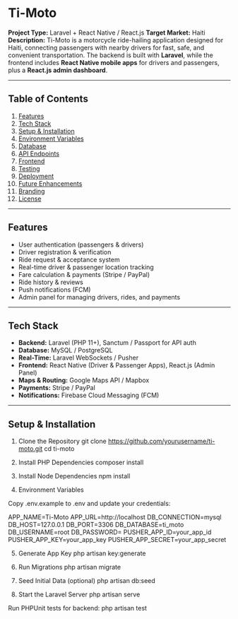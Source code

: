 # Ti-Moto

**Project Type:** Laravel + React Native / React.js
**Target Market:** Haiti
**Description:**
Ti-Moto is a motorcycle ride-hailing application designed for Haiti, connecting passengers with nearby drivers for fast, safe, and convenient transportation. The backend is built with **Laravel**, while the frontend includes **React Native mobile apps** for drivers and passengers, plus a **React.js admin dashboard**.

---

## Table of Contents
1. [Features](#features)
2. [Tech Stack](#tech-stack)
3. [Setup & Installation](#setup--installation)
4. [Environment Variables](#environment-variables)
5. [Database](#database)
6. [API Endpoints](#api-endpoints)
7. [Frontend](#frontend)
8. [Testing](#testing)
9. [Deployment](#deployment)
10. [Future Enhancements](#future-enhancements)
11. [Branding](#branding)
12. [License](#license)

---

## Features
- User authentication (passengers & drivers)
- Driver registration & verification
- Ride request & acceptance system
- Real-time driver & passenger location tracking
- Fare calculation & payments (Stripe / PayPal)
- Ride history & reviews
- Push notifications (FCM)
- Admin panel for managing drivers, rides, and payments

---

## Tech Stack
- **Backend:** Laravel (PHP 11+), Sanctum / Passport for API auth
- **Database:** MySQL / PostgreSQL
- **Real-Time:** Laravel WebSockets / Pusher
- **Frontend:** React Native (Driver & Passenger Apps), React.js (Admin Panel)
- **Maps & Routing:** Google Maps API / Mapbox
- **Payments:** Stripe / PayPal
- **Notifications:** Firebase Cloud Messaging (FCM)

---

## Setup & Installation

1. Clone the Repository
git clone https://github.com/yourusername/ti-moto.git
cd ti-moto


2. Install PHP Dependencies
composer install

3. Install Node Dependencies
npm install

4. Environment Variables

Copy .env.example to .env and update your credentials:

APP_NAME=Ti-Moto
APP_URL=http://localhost
DB_CONNECTION=mysql
DB_HOST=127.0.0.1
DB_PORT=3306
DB_DATABASE=ti_moto
DB_USERNAME=root
DB_PASSWORD=
PUSHER_APP_ID=your_app_id
PUSHER_APP_KEY=your_app_key
PUSHER_APP_SECRET=your_app_secret

5. Generate App Key
php artisan key:generate

6. Run Migrations
php artisan migrate

7. Seed Initial Data (optional)
php artisan db:seed

8. Start the Laravel Server
php artisan serve

Run PHPUnit tests for backend:
php artisan test